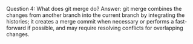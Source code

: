Question 4: What does git merge do?
Answer: git merge combines the changes from another branch into the current branch by integrating the histories; it creates a merge commit when necessary or performs a fast-forward if possible, and may require resolving conflicts for overlapping changes.